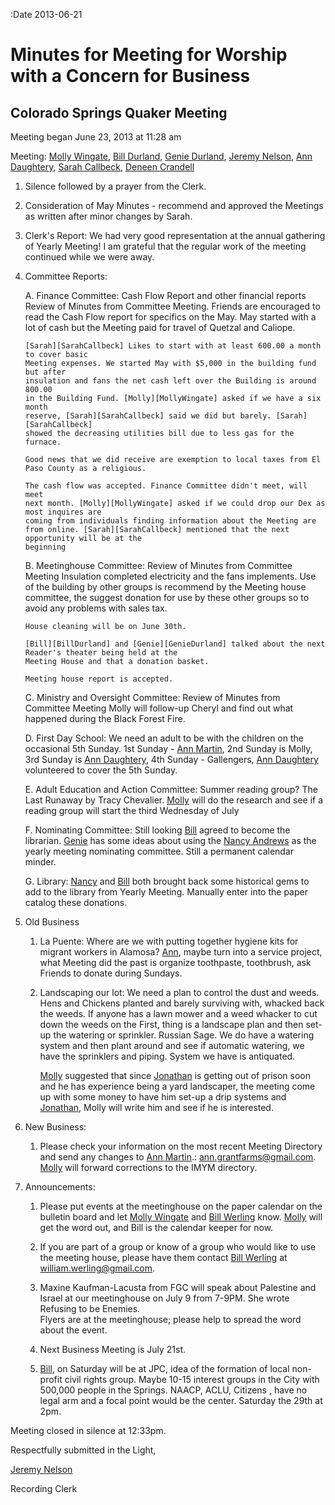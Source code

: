 :Date 2013-06-21

# Minutes for Meeting for Worship with a Concern for Business
## Colorado Springs Quaker Meeting

Meeting began June 23, 2013 at 11:28 am

Meeting: [Molly Wingate][MollyWingate], [Bill Durland][BillDurland],
[Genie Durland][GenieDurland], [Jeremy Nelson][JeremyNelson], [Ann Daughtery][AnnDaughtery],
[Sarah Callbeck][SarahCallbeck], [Deneen Crandell][DeneenCrandell]

1.  Silence followed by a prayer from the Clerk.

2.  Consideration of May Minutes - recommend and approved the Meetings as 
    written after minor changes by Sarah.

3.  Clerk's Report:  We had very good representation at the annual gathering of 
    Yearly Meeting!  I am grateful that the regular work of the meeting 
    continued while we were away.

4.  Committee Reports:

    A.  Finance Committee: Cash Flow Report and other financial reports
        Review of Minutes from Committee Meeting. Friends are encouraged 
        to read the Cash Flow report for specifics on the May. May started
        with a lot of cash but the Meeting paid for travel of Quetzal and 
        Caliope.

        [Sarah][SarahCallbeck] Likes to start with at least 600.00 a month to cover basic 
        Meeting expenses. We started May with $5,000 in the building fund but after
        insulation and fans the net cash left over the Building is around 800.00 
        in the Building Fund. [Molly][MollyWingate] asked if we have a six month
        reserve, [Sarah][SarahCallbeck] said we did but barely. [Sarah][SarahCallbeck] 
        showed the decreasing utilities bill due to less gas for the furnace. 
        
        Good news that we did receive are exemption to local taxes from El 
        Paso County as a religious. 

        The cash flow was accepted. Finance Committee didn't meet, will meet 
        next month. [Molly][MollyWingate] asked if we could drop our Dex as most inquires are
        coming from individuals finding information about the Meeting are 
        from online. [Sarah][SarahCallbeck] mentioned that the next opportunity will be at the
        beginning   
       
    B.  Meetinghouse Committee:  Review of Minutes from Committee Meeting
        Insulation completed electricity and the fans implements. Use of the building
        by other groups is recommend by the Meeting house committee, the suggest 
        donation for use by these other groups so to avoid
        any problems with sales tax.

        House cleaning will be on June 30th. 

        [Bill][BillDurland] and [Genie][GenieDurland] talked about the next Reader's theater being held at the 
        Meeting House and that a donation basket.

        Meeting house report is accepted.

    C.  Ministry and Oversight Committee: Review of Minutes from Committee Meeting
        Molly will follow-up Cheryl and find out what happened during the Black Forest
        Fire. 
  
    D.  First Day School:  We need an adult to be with the children on the 
        occasional 5th Sunday. 1st Sunday - [Ann Martin][AnnMartin], 2nd Sunday is
        Molly, 3rd Sunday is [Ann Daughtery][AnnDaughtery], 4th Sunday - Gallengers, 
        [Ann Daughtery][AnnDaughtery]
        volunteered to cover the 5th Sunday.

    E.  Adult Education and Action Committee:
        Summer reading group?  The Last Runaway by Tracy Chevalier. [Molly][MollyWingate] will do the
        research and see if a reading group will start the third Wednesday of July

    F.  Nominating Committee: Still looking [Bill][BillDurland] agreed to become the 
        librarian. [Genie][GenieDurland] has some ideas about using the [Nancy Andrews][NancyAndrews]
        as the yearly meeting nominating committee. Still a permanent calendar minder.

    G.  Library: [Nancy][NancyAndrews] and [Bill][BillDurland] both brought back some historical gems to 
        add to the library from Yearly Meeting. Manually enter into the paper catalog these donations. 

5.  Old Business

    1.  La Puente:  Where are we with putting together hygiene kits for migrant workers in Alamosa?
        [Ann][AnnDaughtery], maybe turn into a service project, what Meeting did the past
        is organize toothpaste, toothbrush, ask Friends to donate during Sundays. 

    1.  Landscaping our lot:  We need a plan to control the dust and weeds. Hens and Chickens
        planted and barely surviving with, whacked back the weeds. If anyone has a lawn 
        mower and a weed whacker to cut down the weeds on the 
        First, thing is a landscape plan and then set-up the watering or sprinkler.
        Russian Sage. We do have a watering system and then plant around and see if 
        automatic watering, we have the sprinklers and piping. System we have is 
        antiquated. 

        [Molly][MollyWingate] suggested that since [Jonathan][JonathanMcPhree] is 
        getting out of prison soon and he
        has experience being a yard landscaper, the meeting come up with some money
        to have him set-up a drip systems and [Jonathan][JonathanMcPhree], Molly will
        write him and see if he is interested. 

6.  New Business:

    1.  Please check your information on the most recent Meeting Directory and 
        send any changes to [Ann Martin][AnnMartin].: ann.grantfarms@gmail.com. 
        [Molly][MollyWingate] will forward corrections to the IMYM directory.

7. Announcements:

    1.  Please put events at the meetinghouse on the paper calendar on the 
        bulletin board and let [Molly Wingate][MollyWingate] and 
        [Bill Werling][BillWerling] know. [Molly][MollyWingate] will get
        the word out, and Bill is the calendar keeper for now. 

    1.  If you are part of a group or know of a group who would like to use 
        the meeting house, please have them contact [Bill Werling][BillWerling]
        at william.werling@gmail.com.

    1.  Maxine Kaufman-Lacusta from FGC will speak about Palestine and Israel 
        at our meetinghouse on July 9 from 7-9PM.  She wrote Refusing to be Enemies.  
        Flyers are at the meetinghouse; please help to spread the word about the event.

    1.  Next Business Meeting is July 21st.

    1.  [Bill][BillDurland], on Saturday will be at JPC, idea of the formation of 
        local non-profit civil rights group. Maybe 10-15 interest groups in the City 
        with 500,000 people in the Springs. NAACP, ACLU, Citizens , have no legal 
        arm and a focal point would be the center. Saturday the 29th at 2pm. 

Meeting closed in silence at 12:33pm. 

Respectfully submitted in the Light,

[Jeremy Nelson][JeremyNelson]

Recording Clerk

[AnnDaughtery]: /Friends/AnnDaughtery
[AnnMartin]: /Friends/AnnMartin
[BillDurland]: /Friends/BillDurland
[BillWerling]: /Friends/BillWerling
[DeneenCrandell]: /Friends/DeneenCrandell
[GenieDurland]: /Friends/GenieDurland
[JeremyNelson]: /Friends/JeremyNelson
[JonathanMcPhree]: /Friends/JonathanMcPhree
[MollyWingate]: /Friends/MollyWingate
[NancyAndrews]: /Friends/NancyAndrews
[SarahCallbeck]: /Friends/SarahCallbeck
